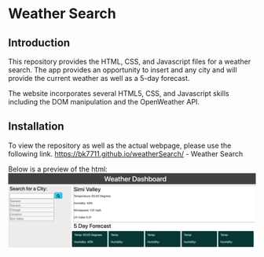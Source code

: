 # Weather Search

## Introduction

This repository provides the HTML, CSS, and Javascript files for a weather search. The app provides an opportunity to insert and any city and will provide the current weather as well as a 5-day forecast.

The website incorporates several HTML5, CSS, and Javascript skills including the DOM manipulation and the OpenWeather API.

## Installation

To view the repository as well as the actual webpage, please use the following link. https://bk7711.github.io/weatherSearch/ - Weather Search

Below is a preview of the html:
![HTML snippet](assets/images/weather.png)